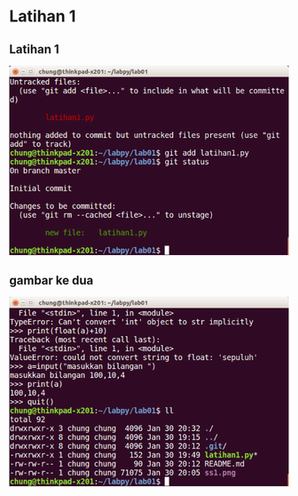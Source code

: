 # Latihan 1
## Latihan 1

![img](https://github.com/abuazzam/labpy1/blob/master/ss1.png)


## gambar ke dua
![img2](https://github.com/abuazzam/labpy1/blob/master/ss2.png)

